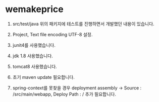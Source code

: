 # wemakeprice

1. src/test/java
위의 패키지에 테스트를 진행하면서 개발했던 내용이 있습니다.

2. Project, Text file encoding UTF-8 설정.

3. junit4를 사용했습니다.

4. jdk 1.8 사용했습니다.

5. tomcat8 사용했습니다.

6. 초기 maven update 필요합니다.

7. spring-context를 못찾을 경우
deployment assembly -> Source : /src/main/webapp, Deploy Path : / 추가 필요합니다.
